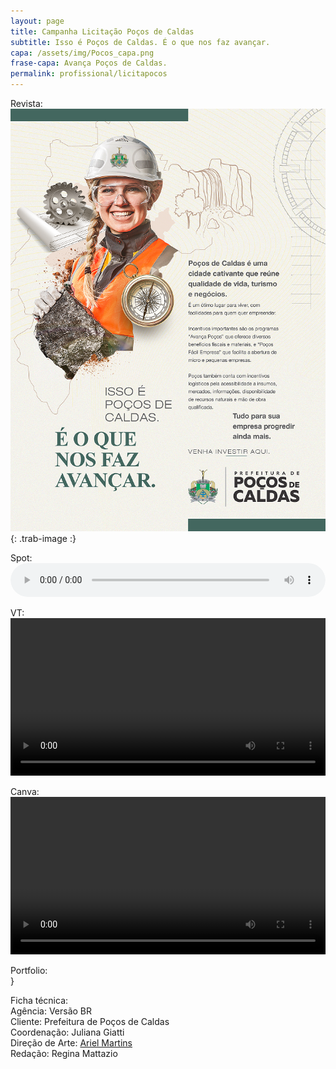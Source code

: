 ```yaml
---
layout: page
title: Campanha Licitação Poços de Caldas
subtitle: Isso é Poços de Caldas. É o que nos faz avançar.
capa: /assets/img/Pocos_capa.png
frase-capa: Avança Poços de Caldas.
permalink: profissional/licitapocos
---
```


Revista:  
![imagem com fundo branco, uma moça de capacete sorri e o texto fala sobre investir e viver em Poços de Caldas.'](/assets/img/pocos_revista.png){: .trab-image :}  

Spot:  
<audio ref='PocosSpot' controls src="https://github.com/ReMattazio/remattazio.github.io/blob/master/assets/mids/Pocos_SPOT_30.mp3?raw=true" style="width:100%; border-radius: 2rem;">Desculpe, seu navegador não suporta audio.</audio>  

VT:  
<video ref='VTPocos' controls src="https://github.com/ReMattazio/remattazio.github.io/blob/master/assets/mids/Pocos_VT.mp4?raw=true" class="trab-image" style="width:100%;">seu navegador nao suporta video</video>  

Canva:
<video ref='VTPocos' controls src="https://github.com/ReMattazio/remattazio.github.io/blob/master/assets/mids/Pocos_Experiencia_instantanea.mp4?raw=true" class="trab-image" style="width:100%;">seu navegador nao suporta video</video>  

Portfolio:  
<object data="{{https://github.com/ReMattazio/remattazio.github.io/blob/master/assets/mids/Pocos_portfolio.pdf}}" width="1000" height="1000" type='application/pdf'></object>}  


Ficha técnica:  
Agência: Versão BR  
Cliente: Prefeitura de Poços de Caldas   
Coordenação: Juliana Giatti  
Direção de Arte: [Ariel Martins](https://www.behance.net/arielsposito)  
Redação: Regina Mattazio

